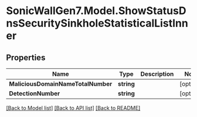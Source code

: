 # SonicWallGen7.Model.ShowStatusDnsSecuritySinkholeStatisticalListInner

## Properties

Name | Type | Description | Notes
------------ | ------------- | ------------- | -------------
**MaliciousDomainNameTotalNumber** | **string** |  | [optional] 
**DetectionNumber** | **string** |  | [optional] 

[[Back to Model list]](../README.md#documentation-for-models) [[Back to API list]](../README.md#documentation-for-api-endpoints) [[Back to README]](../README.md)

